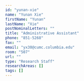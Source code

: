 ```yaml
---
id: "yunan-xie"
name: "Yunan Xie"
firstName: "Yunan"
lastName: "Xie"
postNominalLetters: ""
title: "Administrative Assistant"
phone: "851-5268"
fax: ""
email: "yx30@cumc.columbia.edu"
room: "507"
url: ""
type: "Research Staff"
researchAreas: []
tags: []
---
```

